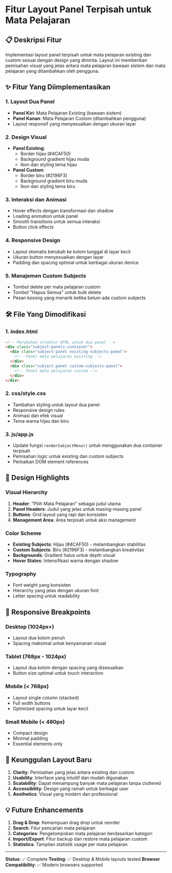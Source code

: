# Fitur Layout Panel Terpisah untuk Mata Pelajaran

## 📋 Deskripsi Fitur
Implementasi layout panel terpisah untuk mata pelajaran existing dan custom sesuai dengan design yang diminta. Layout ini memberikan pemisahan visual yang jelas antara mata pelajaran bawaan sistem dan mata pelajaran yang ditambahkan oleh pengguna.

## ✨ Fitur Yang Diimplementasikan

### 1. **Layout Dua Panel**
- **Panel Kiri**: Mata Pelajaran Existing (bawaan sistem)
- **Panel Kanan**: Mata Pelajaran Custom (ditambahkan pengguna)
- Layout responsif yang menyesuaikan dengan ukuran layar

### 2. **Design Visual**
- **Panel Existing**: 
  - Border hijau (#4CAF50)
  - Background gradient hijau muda
  - Ikon dan styling tema hijau
- **Panel Custom**: 
  - Border biru (#2196F3)
  - Background gradient biru muda
  - Ikon dan styling tema biru

### 3. **Interaksi dan Animasi**
- Hover effects dengan transformasi dan shadow
- Loading animation untuk panel
- Smooth transitions untuk semua interaksi
- Button click effects

### 4. **Responsive Design**
- Layout otomatis berubah ke kolom tunggal di layar kecil
- Ukuran button menyesuaikan dengan layar
- Padding dan spacing optimal untuk berbagai ukuran device

### 5. **Manajemen Custom Subjects**
- Tombol delete per mata pelajaran custom
- Tombol "Hapus Semua" untuk bulk delete
- Pesan kosong yang menarik ketika belum ada custom subjects

## 🛠️ File Yang Dimodifikasi

### 1. **index.html**
```html
<!-- Perubahan struktur HTML untuk dua panel -->
<div class="subject-panels-container">
  <div class="subject-panel existing-subjects-panel">
    <!-- Panel mata pelajaran existing -->
  </div>
  <div class="subject-panel custom-subjects-panel">
    <!-- Panel mata pelajaran custom -->
  </div>
</div>
```

### 2. **css/style.css**
- Tambahan styling untuk layout dua panel
- Responsive design rules
- Animasi dan efek visual
- Tema warna hijau dan biru

### 3. **js/app.js**
- Update fungsi `renderSubjectMenu()` untuk menggunakan dua container terpisah
- Pemisahan logic untuk existing dan custom subjects
- Perbaikan DOM element references

## 🎨 Design Highlights

### Visual Hierarchy
1. **Header**: "Pilih Mata Pelajaran" sebagai judul utama
2. **Panel Headers**: Judul yang jelas untuk masing-masing panel
3. **Buttons**: Grid layout yang rapi dan konsisten
4. **Management Area**: Area terpisah untuk aksi management

### Color Scheme
- **Existing Subjects**: Hijau (#4CAF50) - melambangkan stabilitas
- **Custom Subjects**: Biru (#2196F3) - melambangkan kreativitas
- **Backgrounds**: Gradient halus untuk depth visual
- **Hover States**: Intensifikasi warna dengan shadow

### Typography
- Font weight yang konsisten
- Hierarchy yang jelas dengan ukuran font
- Letter spacing untuk readability

## 📱 Responsive Breakpoints

### Desktop (1024px+)
- Layout dua kolom penuh
- Spacing maksimal untuk kenyamanan visual

### Tablet (768px - 1024px)
- Layout dua kolom dengan spacing yang disesuaikan
- Button size optimal untuk touch interaction

### Mobile (< 768px)
- Layout single column (stacked)
- Full width buttons
- Optimized spacing untuk layar kecil

### Small Mobile (< 480px)
- Compact design
- Minimal padding
- Essential elements only

## 🚀 Keunggulan Layout Baru

1. **Clarity**: Pemisahan yang jelas antara existing dan custom
2. **Usability**: Interface yang intuitif dan mudah digunakan
3. **Scalability**: Dapat menampung banyak mata pelajaran tanpa cluttered
4. **Accessibility**: Design yang ramah untuk berbagai user
5. **Aesthetics**: Visual yang modern dan professional

## 💡 Future Enhancements

1. **Drag & Drop**: Kemampuan drag drop untuk reorder
2. **Search**: Fitur pencarian mata pelajaran
3. **Categories**: Pengelompokan mata pelajaran berdasarkan kategori
4. **Import/Export**: Fitur backup dan restore mata pelajaran custom
5. **Statistics**: Tampilan statistik usage per mata pelajaran

---

**Status**: ✅ Complete
**Testing**: ✅ Desktop & Mobile layouts tested
**Browser Compatibility**: ✅ Modern browsers supported
